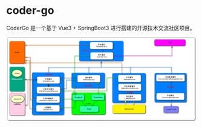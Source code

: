 # coder-go
CoderGo 是一个基于 Vue3 + SpringBoot3 进行搭建的开源技术交流社区项目。

![](https://github.com/chenjo666/coder-go/blob/master/docs/codergo-%E6%9E%B6%E6%9E%84%E5%9B%BE.png)
